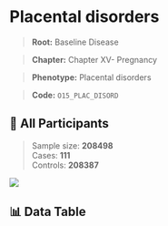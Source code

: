 # Placental disorders

> **Root:** Baseline Disease  

> **Chapter:** Chapter XV- Pregnancy  

> **Phenotype:** Placental disorders  

> **Code:** `O15_PLAC_DISORD`

## 🧪 All Participants  
> Sample size: **208498**  
> Cases: **111**  
> Controls: **208387**
<img src="/Sensitive/Figures/ALL/Baseline/O15_PLAC_DISORD.png"/>

## 📊 Data Table
<CsvTableMRF src="/Sensitive/Data/ALL/Baseline/LG_O15_PLAC_DISORD.csv"/>

